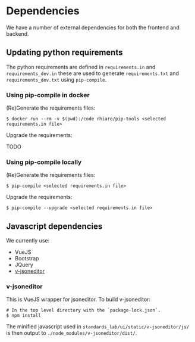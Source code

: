 # Dependencies

We have a number of external dependencies for both the frontend and backend.

## Updating python requirements

The python requirements are defined in `requirements.in` and `requirements_dev.in` these are used to generate `requirements.txt` and `requirements_dev.txt` using `pip-compile`.


### Using pip-compile in docker

(Re)Generate the requirements files:

```
$ docker run --rm -v $(pwd):/code rhiaro/pip-tools <selected requirements.in file>
```

Upgrade the requirements:

TODO


### Using pip-compile locally

(Re)Generate the requirements files:

```
$ pip-compile <selected requirements.in file>
```

Upgrade the requirements:

```
$ pip-compile --upgrade <selected requirements.in file>
```

## Javascript dependencies

We currently use:

* VueJS
* Bootstrap
* JQuery
* [v-jsoneditor](https://github.com/yansenlei/VJsoneditor)

### v-jsoneditor

This is VueJS wrapper for jsoneditor. To build v-jsoneditor:

```
# In the top level directory with the `package-lock.json`.
$ npm install
```

The minified javascript used in `standards_lab/ui/static/v-jsoneditor/js/` is then output to
`./node_modules/v-jsoneditor/dist/`.